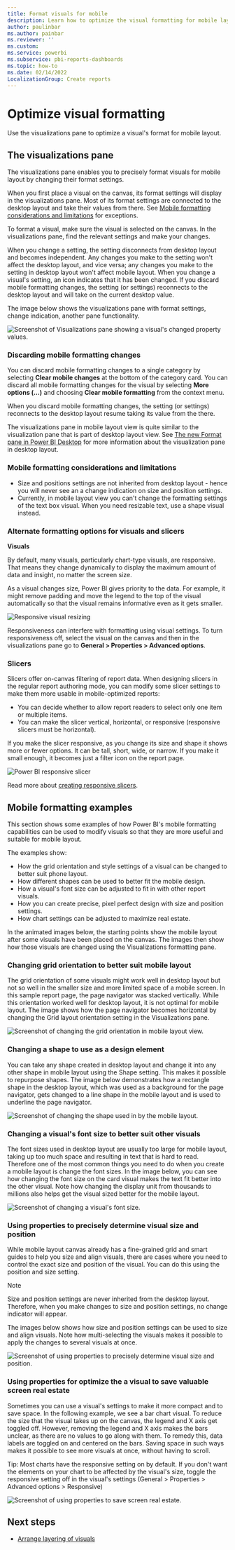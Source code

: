 ```yaml
---
title: Format visuals for mobile
description: Learn how to optimize the visual formatting for mobile layout.
author: paulinbar
ms.author: painbar
ms.reviewer: ''
ms.custom:
ms.service: powerbi
ms.subservice: pbi-reports-dashboards
ms.topic: how-to
ms.date: 02/14/2022
LocalizationGroup: Create reports
---
```


# Optimize visual formatting

Use the visualizations pane to optimize a visual's format for mobile layout.

## The visualizations pane

The visualizations pane enables you to precisely format visuals for mobile layout by changing their format settings.

When you first place a visual on the canvas, its format settings will display in the visualizations pane. Most of its format settings are connected to the desktop layout and take their values from there. See [Mobile formatting considerations and limitations](#mobile-formatting-considerations-and-limitations) for exceptions.

To format a visual, make sure the visual is selected on the canvas. In the visualizations pane, find the relevant settings and make your changes.

When you change a setting, the setting disconnects from desktop layout and becomes independent. Any changes you make to the setting won't affect the desktop layout, and vice versa; any changes you make to the setting in desktop layout won't affect mobile layout. When you change a visual's setting, an icon indicates that it has been changed. If you discard mobile formatting changes, the setting (or settings) reconnects to the desktop layout and will take on the current desktop value.

The image below shows the visualizations pane with format settings, change indication, another pane functionality.

![Screenshot of Visualizations pane showing a visual's changed property values.](media/power-bi-create-mobile-optimized-report-format-visuals/visualizations-pane-mobile-layout-with-changes.png)

### Discarding mobile formatting changes

You can discard mobile formatting changes to a single category by selecting **Clear mobile changes** at the bottom of the category card. You can discard all mobile formatting changes for the visual by selecting **More options (…)** and choosing **Clear mobile formatting** from the context menu.

When you discard mobile formatting changes, the setting (or settings) reconnects to the desktop layout resume taking its value from the there.

The visualizations pane in mobile layout view is quite similar to the visualization pane that is part of desktop layout view. See [The new Format pane in Power BI Desktop](../fundamentals/desktop-format-pane.md) for more information about the visualization pane in desktop layout.

### Mobile formatting considerations and limitations
* Size and positions settings are not inherited from desktop layout - hence you will never see an a change indication on size and position settings.
* Currently, in mobile layout view you can't change the formatting settings of the text box visual. When you need resizable text, use a shape visual instead.

### Alternate formatting options for visuals and slicers

**Visuals**

By default, many visuals, particularly chart-type visuals, are responsive.  That means they change dynamically to display the maximum amount of data and insight, no matter the screen size.

As a visual changes size, Power BI gives priority to the data. For example, it might remove padding and move the legend to the top of the visual automatically so that the visual remains informative even as it gets smaller.

![Responsive visual resizing](media/power-bi-create-mobile-optimized-report-format-visuals/desktop-mobile-layout-responsive-visual.gif)
 
Responsiveness can interfere with formatting using visual settings. To turn responsiveness off, select the visual on the canvas and then in the visualizations pane go to **General > Properties > Advanced options**.

### Slicers

Slicers offer on-canvas filtering of report data. When designing slicers in the regular report authoring mode, you can modify some slicer settings to make them more usable in mobile-optimized reports:
* You can decide whether to allow report readers to select only one item or multiple items.
* You can make the slicer vertical, horizontal, or responsive (responsive slicers must be horizontal).

If you make the slicer responsive, as you change its size and shape it shows more or fewer options. It can be tall, short, wide, or narrow. If you make it small enough, it becomes just a filter icon on the report page.

![Power BI responsive slicer](media/power-bi-create-mobile-optimized-report-format-visuals/desktop-create-phone-report-8.gif)
 
Read more about [creating responsive slicers](power-bi-slicer-filter-responsive.md).

## Mobile formatting examples

This section shows some examples of how Power BI's mobile formatting capabilities can be used to modify visuals so that they are more useful and suitable for mobile layout.

The examples show:
* How the grid orientation and style settings of a visual can be changed to better suit phone layout.
* How different shapes can be used to better fit the mobile design.
* How a visual's font size can be adjusted to fit in with other report visuals.
* How you can create precise, pixel perfect design with size and position settings.
* How chart settings can be adjusted to maximize real estate.

In the animated images below, the starting points show the mobile layout after some visuals have been placed on the canvas. The images then show how those visuals are changed using the Visualizations formatting pane. 

### Changing grid orientation to better suit mobile layout

The grid orientation of some visuals might work well in desktop layout but not so well in the smaller size and more limited space of a mobile screen. In this sample report page, the page navigator was stacked vertically. While this orientation worked well for desktop layout, it is not optimal for mobile layout. The image shows how the page navigator becomes horizontal by changing the Grid layout orientation setting in the Visualizations pane.

![Screenshot of changing the grid orientation in mobile layout view.](media/power-bi-create-mobile-optimized-report-format-visuals/grid-orientation.gif)

### Changing a shape to use as a design element

You can take any shape created in desktop layout and change it into any other shape in mobile layout using the Shape setting. This makes it possible to repurpose shapes. The image below demonstrates how a rectangle shape in the desktop layout, which was used as a background for the page navigator, gets changed to a line shape in the mobile layout and is used to underline the page navigator. 

![Screenshot of changing the shape used in by the mobile layout.](media/power-bi-create-mobile-optimized-report-format-visuals/shape-to-line.gif)

### Changing a visual's font size to better suit other visuals

The font sizes used in desktop layout are usually too large for mobile layout, taking up too much space and resulting in text that is hard to read. Therefore one of the most common things you need to do when you create a mobile layout is change the font sizes. In the image below, you can see how changing the font size on the card visual makes the text fit better into the other visual. Note how changing the display unit from thousands to millions also helps get the visual sized better for the mobile layout.

![Screenshot of changing a visual's font size.](media/power-bi-create-mobile-optimized-report-format-visuals/change-font-size.gif)

### Using properties to precisely determine visual size and position

While mobile layout canvas already has a fine-grained grid and smart guides to help you size and align visuals, there are cases where you need to control the exact size and position of the visual. You can do this using the position and size setting.

>[!NOTE]
> Size and position settings are never inherited from the desktop layout. Therefore, when you make changes to size and position settings, no change indicator will appear. 

The images below shows how size and position settings can be used to size and align visuals. Note how multi-selecting the visuals makes it possible to apply the changes to several visuals at once. 

![Screenshot of using properties to precisely determine visual size and position.](media/power-bi-create-mobile-optimized-report-format-visuals/picture-perfect-arrangement.gif)

### Using properties for optimize the a visual to save valuable screen real estate

Sometimes you can use a visual's settings to make it more compact and to save space. In the following example, we see a bar chart visual. To reduce the size that the visual takes up on the canvas, the legend and X axis get toggled off. However, removing the legend and X axis makes the bars unclear, as there are no values to go along with them. To remedy this, data labels are toggled on and centered on the bars. Saving space in such ways makes it possible to see more visuals at once, without having to scroll. 

Tip: Most charts have the responsive setting on by default. If you don't want the elements on your chart to be affected by the visual's size, toggle the responsive setting off in the visual's settings (General > Properties > Advanced options > Responsive)  

![Screenshot of using properties to save screen real estate.](media/power-bi-create-mobile-optimized-report-format-visuals/save-real-estate.gif)

## Next steps
* [Arrange layering of visuals](power-bi-create-mobile-optimized-report-order-layers.md)